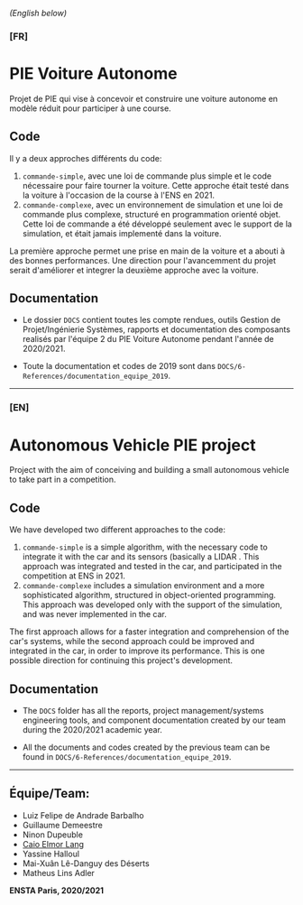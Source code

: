 *(English below)*
### **[FR]** 
# PIE Voiture Autonome

Projet de PIE qui vise à concevoir et construire une voiture autonome en modèle réduit pour participer à une course.

## Code

Il y a deux approches différents du code:

1. `commande-simple`, avec une loi de commande plus simple et le code nécessaire pour faire tourner la voiture. Cette approche était testé dans la voiture à l'occasion de la course à l'ENS en 2021.
2. `commande-complexe`, avec un environnement de simulation et une loi de commande plus complexe, structuré en programmation orienté objet. Cette loi de commande a été développé seulement avec le support de la simulation, et était jamais implementé dans la voiture.

La première approche permet une prise en main de la voiture et a abouti à des bonnes performances. Une direction pour l'avancemment du projet serait d'améliorer et integrer la deuxième approche avec la voiture.

## Documentation

- Le dossier `DOCS` contient toutes les compte rendues, outils Gestion de Projet/Ingénierie Systèmes, rapports et documentation des composants realisés par l'équipe 2 du PIE Voiture Autonome pendant l'année de 2020/2021.

- Toute la documentation et codes de 2019 sont dans `DOCS/6-References/documentation_equipe_2019`.

------------

### **[EN]** 
# Autonomous Vehicle PIE project

Project with the aim of conceiving and building a small autonomous vehicle to take part in a competition.

## Code

We have developed two different approaches to the code:

1. `commande-simple` is a simple algorithm, with the necessary code to integrate it with the car and its sensors (basically a LIDAR . This approach was integrated and tested in the car, and participated in the competition at ENS in 2021.
2. `commande-complexe` includes a simulation environment and a more sophisticated algorithm, structured in object-oriented programming. This approach was developed only with the support of the simulation, and was never implemented in the car.

The first approach allows for a faster integration and comprehension of the car's systems, while the second approach could be improved and integrated in the car, in order to improve its performance. This is one possible direction for continuing this project's development.

## Documentation

- The `DOCS` folder has all the reports, project management/systems engineering tools, and component documentation created by our team during the 2020/2021 academic year.

- All the documents and codes created by the previous team can be found in `DOCS/6-References/documentation_equipe_2019`.



------------

## Équipe/Team:
- Luiz Felipe de Andrade Barbalho
- Guillaume Demeestre
- Ninon Dupeuble
- [Caio Elmor Lang](https://github.com/caiolang/)
- Yassine Halloul
- Mai-Xuân Lê-Danguy des Déserts 
- Matheus Lins Adler

**ENSTA Paris, 2020/2021**